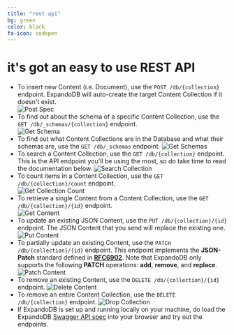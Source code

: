 ```yaml
---
title: "rest api"
bg: green 
color: black
fa-icon: codepen
---
```


# **it's got an easy to use REST API**

- To insert new Content (i.e. Document), use the `POST /db/{collection}` endpoint. ExpandoDB will auto-create the target Content Collection if it doesn't exist.  
  ![Post Spec](img/post-spec.png)
- To find out about the schema of a specific Content Collection, use the `GET /db/_schemas/{collection}` endpoint.  
  ![Get Schema](img/get-schema.PNG)
- To find out what Content Collections are in the Database and what their schemas are, use the `GET /db/_schemas` endpoint.
  ![Get Schemas](img/get-schemas.png)    
- To search a Content Collection, use the `GET /db/{collection}` endpoint. This is the API endpoint you'll be using the most,
  so do take time to read the documentation below.
  ![Search Collection](img/search-collection.png)
- To count items in a Content Collection, use the `GET /db/{collection}/count` endpoint.  
  ![Get Collection Count](img/get-collection-count.png)
- To retrieve a single Content from a Content Collection, use the `GET /db/{collection}/{id}` endpoint.  
  ![Get Content](img/get-content.png)    
- To update an existing JSON Content, use the `PUT /db/{collection}/{id}` endpoint. The JSON Content that you send will 
  replace the existing one.
  ![Put Content](img/put-collection.png)
- To partially update an existing Content, use the `PATCH /db/{collection}/{id}` endpoint. This endpoint implements
  the **JSON-Patch** standard defined in [**RFC6902**](https://tools.ietf.org/html/rfc6902). Note that ExpandoDB only supports
  the following **PATCH** operations: **add**, **remove**, and **replace**.
  ![Patch Content](img/patch-collection.png)  
- To remove an existing Content, use the `DELETE /db/{collection}/{id}` endpoint.
  ![Delete Content](img/delete-collection.png) 
- To remove an entire Content Collection, use the `DELETE /db/{collection}` endpoint.
  ![Drop Collection](img/drop-collection.png) 
- If ExpandoDB is set up and running locally on your machine, do load the ExpandoDB 
  [Swagger API spec](http://localhost:9000/api-spec/index.html) into your browser and try out the endpoints.

